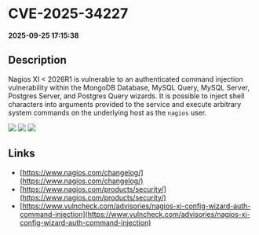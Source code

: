 # CVE-2025-34227

**2025-09-25 17:15:38**

## Description
Nagios XI < 2026R1 is vulnerable to an authenticated command injection vulnerability within the MongoDB Database, MySQL Query, MySQL Server, Postgres Server, and Postgres Query wizards. It is possible to inject shell characters into arguments provided to the service and execute arbitrary system commands on the underlying host as the `nagios` user.

![](https://img.shields.io/static/v1?label=Score&message=8.6&color=red)
![](https://img.shields.io/static/v1?label=Severity&message=HIGH&color=red)
![](https://img.shields.io/static/v1?label=CWE&message=RCE&color=green)

## Links
- [https://www.nagios.com/changelog/](https://www.nagios.com/changelog/)
- [https://www.nagios.com/products/security/](https://www.nagios.com/products/security/)
- [https://www.vulncheck.com/advisories/nagios-xi-config-wizard-auth-command-injection](https://www.vulncheck.com/advisories/nagios-xi-config-wizard-auth-command-injection)
